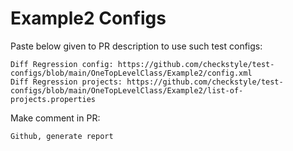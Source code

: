 # Example2 Configs
Paste below given to PR description to use such test configs:
```
Diff Regression config: https://github.com/checkstyle/test-configs/blob/main/OneTopLevelClass/Example2/config.xml
Diff Regression projects: https://github.com/checkstyle/test-configs/blob/main/OneTopLevelClass/Example2/list-of-projects.properties
```
Make comment in PR:
```
Github, generate report
```
